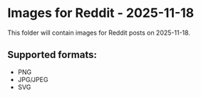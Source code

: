 # Images for Reddit - 2025-11-18

This folder will contain images for Reddit posts on 2025-11-18.

## Supported formats:
- PNG
- JPG/JPEG
- SVG
